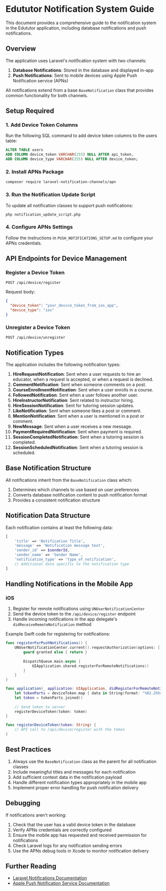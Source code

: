 # Edututor Notification System Guide

This document provides a comprehensive guide to the notification system in the Edututor application, including database notifications and push notifications.

## Overview

The application uses Laravel's notification system with two channels:
1. **Database Notifications**: Stored in the database and displayed in-app
2. **Push Notifications**: Sent to mobile devices using Apple Push Notification service (APNs)

All notifications extend from a base `BaseNotification` class that provides common functionality for both channels.

## Setup Required

### 1. Add Device Token Columns

Run the following SQL command to add device token columns to the users table:

```sql
ALTER TABLE users 
ADD COLUMN device_token VARCHAR(255) NULL AFTER api_token,
ADD COLUMN device_type VARCHAR(255) NULL AFTER device_token;
```

### 2. Install APNs Package

```bash
composer require laravel-notification-channels/apn
```

### 3. Run the Notification Update Script

To update all notification classes to support push notifications:

```bash
php notification_update_script.php
```

### 4. Configure APNs Settings

Follow the instructions in `PUSH_NOTIFICATIONS_SETUP.md` to configure your APNs credentials.

## API Endpoints for Device Management

### Register a Device Token

```
POST /api/device/register
```

Request body:
```json
{
  "device_token": "your_device_token_from_ios_app",
  "device_type": "ios"
}
```

### Unregister a Device Token

```
POST /api/device/unregister
```

## Notification Types

The application includes the following notification types:

1. **HireRequestNotification**: Sent when a user requests to hire an educator, when a request is accepted, or when a request is declined.
2. **CommentNotification**: Sent when someone comments on a post.
3. **CourseEnrollmentNotification**: Sent when a user enrolls in a course.
4. **FollowedNotification**: Sent when a user follows another user.
5. **HireInstructorNotification**: Sent related to instructor hiring.
6. **HireSessionNotification**: Sent for tutoring session updates.
7. **LikeNotification**: Sent when someone likes a post or comment.
8. **MentionNotification**: Sent when a user is mentioned in a post or comment.
9. **NewMessage**: Sent when a user receives a new message.
10. **PaymentRequiredNotification**: Sent when payment is required.
11. **SessionCompletedNotification**: Sent when a tutoring session is completed.
12. **SessionScheduledNotification**: Sent when a tutoring session is scheduled.

## Base Notification Structure

All notifications inherit from the `BaseNotification` class which:

1. Determines which channels to use based on user preferences
2. Converts database notification content to push notification format
3. Provides a consistent notification structure

## Notification Data Structure

Each notification contains at least the following data:

```php
[
    'title' => 'Notification Title',
    'message' => 'Notification message text',
    'sender_id' => $senderId,
    'sender_name' => 'Sender Name',
    'notification_type' => 'type_of_notification',
    // Additional data specific to the notification type
]
```

## Handling Notifications in the Mobile App

### iOS

1. Register for remote notifications using `UNUserNotificationCenter`
2. Send the device token to the `/api/device/register` endpoint
3. Handle incoming notifications in the app delegate's `didReceiveRemoteNotification` method

Example Swift code for registering for notifications:

```swift
func registerForPushNotifications() {
    UNUserNotificationCenter.current().requestAuthorization(options: [.alert, .sound, .badge]) { granted, _ in
        guard granted else { return }
        
        DispatchQueue.main.async {
            UIApplication.shared.registerForRemoteNotifications()
        }
    }
}

func application(_ application: UIApplication, didRegisterForRemoteNotificationsWithDeviceToken deviceToken: Data) {
    let tokenParts = deviceToken.map { data in String(format: "%02.2hhx", data) }
    let token = tokenParts.joined()
    
    // Send token to server
    registerDeviceToken(token: token)
}

func registerDeviceToken(token: String) {
    // API call to /api/device/register with the token
}
```

## Best Practices

1. Always use the `BaseNotification` class as the parent for all notification classes
2. Include meaningful titles and messages for each notification
3. Add sufficient context data in the notification payload
4. Handle different notification types appropriately in the mobile app
5. Implement proper error handling for push notification delivery

## Debugging

If notifications aren't working:

1. Check that the user has a valid device token in the database
2. Verify APNs credentials are correctly configured
3. Ensure the mobile app has requested and received permission for notifications
4. Check Laravel logs for any notification sending errors
5. Use the APNs debug tools in Xcode to monitor notification delivery

## Further Reading

- [Laravel Notifications Documentation](https://laravel.com/docs/10.x/notifications)
- [Apple Push Notification Service Documentation](https://developer.apple.com/documentation/usernotifications)